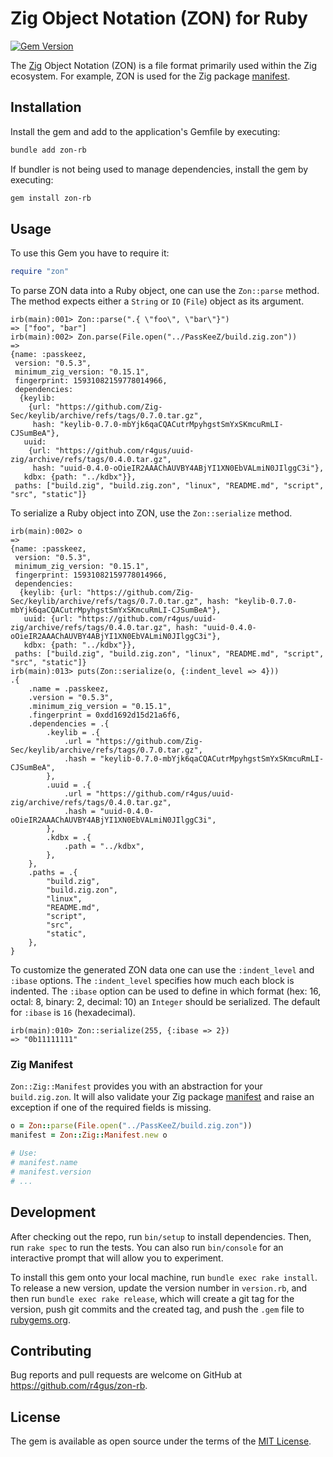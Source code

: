 # Zig Object Notation (ZON) for Ruby

[![Gem Version](https://badge.fury.io/rb/zon-rb.svg?icon=si%3Arubygems)](https://badge.fury.io/rb/zon-rb)

The [Zig](https://ziglang.org/) Object Notation (ZON) is a file format primarily used within the Zig ecosystem. For example, ZON is used for the Zig package [manifest](https://github.com/ziglang/zig/blob/b7ab62540963d80f68d0e9ee7ce18520fb173487/doc/build.zig.zon.md).

## Installation

Install the gem and add to the application's Gemfile by executing:

```bash
bundle add zon-rb
```

If bundler is not being used to manage dependencies, install the gem by executing:

```bash
gem install zon-rb
```

## Usage

To use this Gem you have to require it:

```ruby
require "zon"
```

To parse ZON data into a Ruby object, one can use the `Zon::parse` method. The method expects either a `String` or `IO` (`File`) object as its argument.

```irb
irb(main):001> Zon::parse(".{ \"foo\", \"bar\"}")
=> ["foo", "bar"]
irb(main):002> Zon.parse(File.open("../PassKeeZ/build.zig.zon"))
=>
{name: :passkeez,
 version: "0.5.3",
 minimum_zig_version: "0.15.1",
 fingerprint: 15931082159778014966,
 dependencies:
  {keylib:
    {url: "https://github.com/Zig-Sec/keylib/archive/refs/tags/0.7.0.tar.gz",
     hash: "keylib-0.7.0-mbYjk6qaCQACutrMpyhgstSmYxSKmcuRmLI-CJSumBeA"},
   uuid:
    {url: "https://github.com/r4gus/uuid-zig/archive/refs/tags/0.4.0.tar.gz",
     hash: "uuid-0.4.0-oOieIR2AAAChAUVBY4ABjYI1XN0EbVALmiN0JIlggC3i"},
   kdbx: {path: "../kdbx"}},
 paths: ["build.zig", "build.zig.zon", "linux", "README.md", "script", "src", "static"]}
```

To serialize a Ruby object into ZON, use the `Zon::serialize` method. 

```irb
irb(main):002> o
=>
{name: :passkeez,
 version: "0.5.3",
 minimum_zig_version: "0.15.1",
 fingerprint: 15931082159778014966,
 dependencies:
  {keylib: {url: "https://github.com/Zig-Sec/keylib/archive/refs/tags/0.7.0.tar.gz", hash: "keylib-0.7.0-mbYjk6qaCQACutrMpyhgstSmYxSKmcuRmLI-CJSumBeA"},
   uuid: {url: "https://github.com/r4gus/uuid-zig/archive/refs/tags/0.4.0.tar.gz", hash: "uuid-0.4.0-oOieIR2AAAChAUVBY4ABjYI1XN0EbVALmiN0JIlggC3i"},
   kdbx: {path: "../kdbx"}},
 paths: ["build.zig", "build.zig.zon", "linux", "README.md", "script", "src", "static"]}
irb(main):013> puts(Zon::serialize(o, {:indent_level => 4}))
.{
    .name = .passkeez,
    .version = "0.5.3",
    .minimum_zig_version = "0.15.1",
    .fingerprint = 0xdd1692d15d21a6f6,
    .dependencies = .{
        .keylib = .{
            .url = "https://github.com/Zig-Sec/keylib/archive/refs/tags/0.7.0.tar.gz",
            .hash = "keylib-0.7.0-mbYjk6qaCQACutrMpyhgstSmYxSKmcuRmLI-CJSumBeA",
        },
        .uuid = .{
            .url = "https://github.com/r4gus/uuid-zig/archive/refs/tags/0.4.0.tar.gz",
            .hash = "uuid-0.4.0-oOieIR2AAAChAUVBY4ABjYI1XN0EbVALmiN0JIlggC3i",
        },
        .kdbx = .{
            .path = "../kdbx",
        },
    },
    .paths = .{
        "build.zig",
        "build.zig.zon",
        "linux",
        "README.md",
        "script",
        "src",
        "static",
    },
}
```

To customize the generated ZON data one can use the `:indent_level` and `:ibase` options. The `:indent_level` specifies how much each block is indented. The `:ibase` option can be used to define in which format (hex: 16, octal: 8, binary: 2, decimal: 10) an `Integer` should be serialized. The default for `:ibase` is `16` (hexadecimal).

```irb
irb(main):010> Zon::serialize(255, {:ibase => 2})
=> "0b11111111"
```

### Zig Manifest

`Zon::Zig::Manifest` provides you with an abstraction for your `build.zig.zon`. It will also validate your Zig package [manifest](https://github.com/ziglang/zig/blob/b7ab62540963d80f68d0e9ee7ce18520fb173487/doc/build.zig.zon.md) and raise an exception if one of the required fields is missing.

```ruby
o = Zon::parse(File.open("../PassKeeZ/build.zig.zon"))
manifest = Zon::Zig::Manifest.new o

# Use:
# manifest.name
# manifest.version
# ...
```

## Development

After checking out the repo, run `bin/setup` to install dependencies. Then, run `rake spec` to run the tests. You can also run `bin/console` for an interactive prompt that will allow you to experiment.

To install this gem onto your local machine, run `bundle exec rake install`. To release a new version, update the version number in `version.rb`, and then run `bundle exec rake release`, which will create a git tag for the version, push git commits and the created tag, and push the `.gem` file to [rubygems.org](https://rubygems.org).

## Contributing

Bug reports and pull requests are welcome on GitHub at https://github.com/r4gus/zon-rb.

## License

The gem is available as open source under the terms of the [MIT License](https://opensource.org/licenses/MIT).
